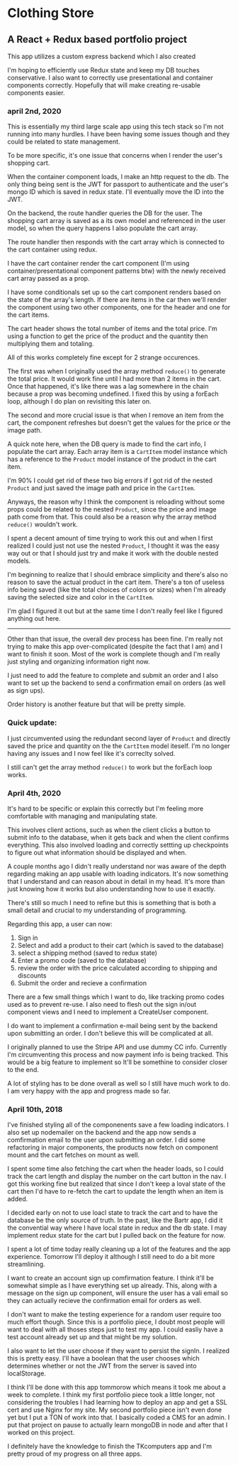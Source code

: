 # Clothing Store

## A React + Redux based portfolio project

This app utilizes a custom express backend which I also created

I'm hoping to efficiently use Redux state and keep my DB touches conservative. I also want to correctly use presentational and container components correctly. Hopefully that will make creating re-usable components easier.

### april 2nd, 2020

This is essentially my third large scale app using this tech stack so I'm not running into many hurdles. I have been having some issues though and they could be related to state management.

To be more specific, it's one issue that concerns when I render the user's shopping cart.

When the container component loads, I make an http request to the db. The only thing being sent is the JWT for passport to authenticate and the user's mongo ID which is saved in redux state. I'll eventually move the ID into the JWT.

On the backend, the route handler queries the DB for the user. The shopping cart array is saved as a its own model and referenced in the user model, so when the query happens I also populate the cart array.

The route handler then responds with the cart array which is connected to the cart container using redux.

I have the cart container render the cart component (I'm using container/presentational component patterns btw) with the newly received cart array passed as a prop.

I have some conditionals set up so the cart component renders based on the state of the array's length. If there are items in the car then we'll render the component using two other components, one for the header and one for the cart items.

The cart header shows the total number of items and the total price. I'm using a function to get the price of the product and the quantity then multiplying them and totaling.

All of this works completely fine except for 2 strange occurences.

The first was when I originally used the array method `reduce()` to generate the total price. It would work fine until I had more than 2 items in the cart. Once that happened, it's like there was a lag somewhere in the chain because a prop was becoming undefined. I fixed this by using a forEach loop, although I do plan on revisiting this later on.

The second and more crucial issue is that when I remove an item from the cart, the component refreshes but doesn't get the values for the price or the image path.

A quick note here, when the DB query is made to find the cart info, I populate the cart array. Each array item is a `CartItem` model instance which has a reference to the `Product` model instance of the product in the cart item.

I'm 90% I could get rid of these two big errors if I got rid of the nested `Product` and just saved the image path and price in the `CartItem`.

Anyways, the reason why I think the component is reloading without some props could be related to the nested `Product`, since the price and image path come from that. This could also be a reason why the array method `reduce()` wouldn't work.

I spent a decent amount of time trying to work this out and when I first realized I could just not use the nested `Product`, I thought it was the easy way out or that I should just try and make it work with the double nested models.

I'm beginning to realize that I should embrace simplicity and there's also no reason to save the actual product in the cart item. There's a ton of useless info being saved (like the total choices of colors or sizes) when I'm already saving the selected size and color in the `CartItem`.

I'm glad I figured it out but at the same time I don't really feel like I figured anything out here.

---

Other than that issue, the overall dev process has been fine. I'm really not trying to make this app over-complicated (despite the fact that I am) and I want to finish it soon. Most of the work is complete though and I'm really just styling and organizing information right now.

I just need to add the feature to complete and submit an order and I also want to set up the backend to send a confirmation email on orders (as well as sign ups).

Order history is another feature but that will be pretty simple.

### Quick update:

I just circumvented using the redundant second layer of `Product` and directly saved the price and quantity on the the `CartItem` model iteself. I'm no longer having any issues and I now feel like it's correclty solved.

I still can't get the array method `reduce()` to work but the forEach loop works.

### April 4th, 2020

It's hard to be specific or explain this correctly but I'm feeling more comfortable with managing and manipulating state.

This involves client actions, such as when the client clicks a button to submit info to the database, when it gets back and when the client confirms everything. This also involved loading and correctly settting up checkpoints to figure out what information should be displayed and when.

A couple months ago I didn't really understand nor was aware of the depth regarding making an app usable with loading indicators. It's now something that I understand and can reason about in detail in my head. It's more than just knowing how it works but also understanding how to use it exactly.

There's still so much I need to refine but this is something that is both a small detail and crucial to my understanding of programming.

Regarding this app, a user can now:

1. Sign in
2. Select and add a product to their cart (which is saved to the database)
3. select a shipping method (saved to redux state)
4. Enter a promo code (saved to the database)
5. review the order with the price calculated according to shipping and discounts
6. Submit the order and recieve a confirmation

There are a few small things which I want to do, like tracking promo codes used as to prevent re-use. I also need to flesh out the sign in/out component views and I need to implement a CreateUser component.

I do want to implement a confirmation e-mail being sent by the backend upon submitting an order. I don't believe this will be complicated at all.

I originally planned to use the Stripe API and use dummy CC info. Currently I'm circumventing this process and now payment info is being tracked. This would be a big feature to implement so It'll be somethine to consider closer to the end.

A lot of styling has to be done overall as well so I still have much work to do. I am very happy with the app and progress made so far.

### April 10th, 2018

I've finished styling all of the componenents save a few loading indicators. I also set up nodemailer on the backend and the app now sends a comfirmation email to the user upon submitting an order. I did some refactoring in major components, the products now fetch on component mount and the cart fetches on mount as well.

I spent some time also fetching the cart when the header loads, so I could track the cart length and display the number on the cart button in the nav. I got this working fine but realized that since I don't keep a loval state of the cart then I'd have to re-fetch the cart to update the length when an item is added.

I decided early on not to use loacl state to track the cart and to have the database be the only source of truth. In the past, like the Bartr app, I did it the convential way where I have local state in redux and the db state. I may implement redux state for the cart but I pulled back on the feature for now.

I spent a lot of time today really cleaning up a lot of the features and the app experience. Tomorrow I'll deploy it although I still need to do a bit more streamlining.

I want to create an account sign up comfirmation feature. I think it'll be somewhat simple as I have everything set up already. This, along with a message on the sign up component, will ensure the user has a vali email so they can actually recieve the confirmation email for orders as well.

I don't want to make the testing experience for a random user require too much effort though. Since this is a portfolio piece, I doubt most people will want to deal with all thoses steps just to test my app. I could easliy have a test account already set up and that might be my solution.

I also want to let the user choose if they want to persist the signIn. I realized this is pretty easy. I'll have a boolean that the user chooses which determines whether or not the JWT from the server is saved into localStorage.

I think I'll be done with this app tommorow which means it took me about a week to complete. I think my first portfolio piece took a little longer, not considering the troubles I had learning how to deploy an app and get a SSL cert and use Nginx for my site. My second portfolio piece isn't even done yet but I put a TON of work into that. I basically coded a CMS for an admin. I put that project on pause to actually learn mongoDB in node and after that I worked on this project.

I definitely have the knowledge to finish the TKcomputers app and I'm pretty proud of my progress on all three apps.
